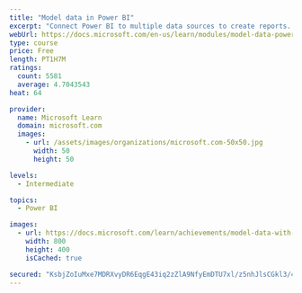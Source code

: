 ```yaml
---
title: "Model data in Power BI"
excerpt: "Connect Power BI to multiple data sources to create reports. Define the relationship between your data sources."
webUrl: https://docs.microsoft.com/en-us/learn/modules/model-data-power-bi/
type: course
price: Free
length: PT1H7M
ratings:
  count: 5581
  average: 4.7043543
heat: 64

provider:
  name: Microsoft Learn
  domain: microsoft.com
  images:
    - url: /assets/images/organizations/microsoft.com-50x50.jpg
      width: 50
      height: 50

levels:
  - Intermediate

topics:
  - Power BI

images:
  - url: https://docs.microsoft.com/learn/achievements/model-data-with-power-bi-desktop-social.png
    width: 800
    height: 400
    isCached: true

secured: "KsbjZoIuMxe7MDRXvyDR6EqgE43iq2zZlA9NfyEmDTU7xl/z5nhJlsCGkl3/45AkkmkEBOehVc1ND/LM2cJEaGMAKOIsDEgxLplF/PQMfwMd7eP4ycdzvBVPQD6xp9KQ7QSy3SKB8yyWYDmGnH+zXN/fZYSqVhyFy4qoBCs6i+N2BYDFUS/tYz+7659Yi9z7Z6Xo4dwFUn3l6F9zFB90kFK026/GCROSEKxYGPSY76WPVl5fapSbqv21axUMA6QPGO9JVAg4n5nJQRgGYS2WLmIc7syZ4s5oilgacKEi5gSUXDylNu0jFmkJAFpl/gvMroZXn2EuqI4TvMadAVH6BS9yoZ+kpZfPdd9IUntxCaqdDfmmG+MCpPe4CJWqf89VuLzzC+GE+u0OfVuWU2pKacPlm6VhxI4tygc31JvTehU=;70AV1ICkfrHQx8Yrun2Vnw=="
---
```


